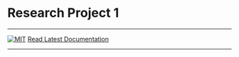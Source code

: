 # Research Project 1
_________________

[![MIT](https://img.shields.io/github/license/jorgensd/research_project_1)](LICENSE)
[Read Latest Documentation](https://jorgensd.github.io/research_project_1/)
_________________

